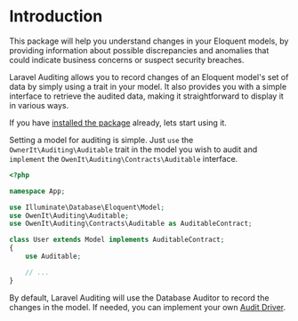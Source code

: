 # Introduction

This package will help you understand changes in your Eloquent models, by providing information about possible discrepancies and anomalies that could indicate business concerns or suspect security breaches.

Laravel Auditing allows you to record changes of an Eloquent model's set of data by simply using a trait in your model.
It also provides you with a simple interface to retrieve the audited data, making it straightforward to display it in various ways.

If you have [installed the package](/docs/{{version}}/installation) already, lets start using it.

Setting a model for auditing is simple.
Just `use` the `OwnerIt\Auditing\Auditable` trait in the model you wish to audit and `implement` the `OwenIt\Auditing\Contracts\Auditable` interface.

```php
<?php

namespace App;

use Illuminate\Database\Eloquent\Model;
use OwenIt\Auditing\Auditable;
use OwenIt\Auditing\Contracts\Auditable as AuditableContract;

class User extends Model implements AuditableContract;
{
    use Auditable;

    // ...
}
```

By default, Laravel Auditing will use the Database Auditor to record the changes in the model.
If needed, you can implement your own [Audit Driver](/docs/{{version}}/audit-drivers).
